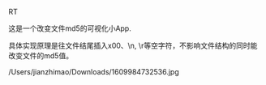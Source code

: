 RT

这是一个改变文件md5的可视化小App.

具体实现原理是往文件结尾插入x00、\n, \r等空字符，不影响文件结构的同时能改变文件的md5值。

/Users/jianzhimao/Downloads/1609984732536.jpg
